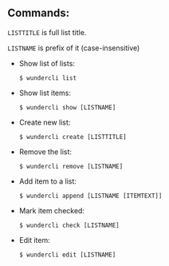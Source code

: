 
Commands:
---------

`LISTTITLE` is full list title.

`LISTNAME` is prefix of it (case-insensitive)

  - Show list of lists:
    ```
    $ wundercli list
    ```

  - Show list items:
    ```
    $ wundercli show [LISTNAME]
    ```

  - Create new list:
    ```
    $ wundercli create [LISTTITLE]
    ```

  - Remove the list:
    ```
    $ wundercli remove [LISTNAME]
    ```

  - Add item to a list:
    ```
    $ wundercli append [LISTNAME [ITEMTEXT]]
    ```

  - Mark item checked:
    ```
    $ wundercli check [LISTNAME]
    ```

  - Edit item:
    ```
    $ wundercli edit [LISTNAME]
    ```

